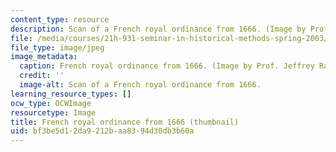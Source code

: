 ```yaml
---
content_type: resource
description: Scan of a French royal ordinance from 1666. (Image by Prof. Jeffrey Ravel.)
file: /media/courses/21h-931-seminar-in-historical-methods-spring-2003/bf3be5d12da9212baa8394d30db3b60a_21h-931s03.jpg
file_type: image/jpeg
image_metadata:
  caption: French royal ordinance from 1666. (Image by Prof. Jeffrey Ravel.)
  credit: ''
  image-alt: Scan of a French royal ordinance from 1666.
learning_resource_types: []
ocw_type: OCWImage
resourcetype: Image
title: French royal ordinance from 1666 (thumbnail)
uid: bf3be5d1-2da9-212b-aa83-94d30db3b60a
---
```

